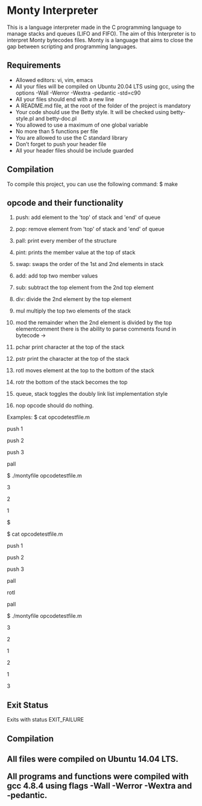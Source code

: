 <h1> Monty Interpreter</h1>
This is a language interpreter made in the C programming language to            manage stacks and queues (LIFO and FIFO). The aim of this Interpreter is        to interpret Monty bytecodes files. Monty is a language that aims to close      the gap between scripting and programming languages.
<h2>Requirements</h2>
<ul>
<li>Allowed editors: vi, vim, emacs</li>
<li>All your files will be compiled on Ubuntu 20.04 LTS using gcc, using        the options -Wall -Werror -Wextra -pedantic -std=c90</li>
<li>All your files should end with a new line</li>
<li>A README.md file, at the root of the folder of the project is               mandatory</li>
<li>Your code should use the Betty style. It will be checked using betty-       style.pl and betty-doc.pl</li>
<li>You allowed to use a maximum of one global variable</li>
<li>No more than 5 functions per file</li>
<li>You are allowed to use the C standard library</li>
<li>Don’t forget to push your header file</li>
<li>All your header files should be include guarded</li>
 </ul>
<h2>Compilation</h2>
To compile this project, you can use the following command:
 $ make

<h2>opcode and their functionality</h2>

1. push: add element to the 'top' of stack and 'end' of queue

2. pop:  remove element from 'top' of stack and 'end' of queue

3. pall:     print every member of the structure

4. pint:     prints the member value at the top of stack

5. swap:   swaps the order of the 1st and 2nd elements in stack

6. add:    add top two member values

7. sub:    subtract the top element from the 2nd top element

8. div:   divide the 2nd element by the top element

9. mul        multiply the top two elements of the stack

10. mod       the remainder when the 2nd element is divided by the top elementcomment    there is the ability to parse comments found in bytecode ->

11. pchar     print character at the top of the stack

12. pstr  print the character at the top of the stack

13. rotl  moves element at the top to the bottom of the stack

14. rotr  the bottom of the stack becomes the top

15. queue,  stack    toggles the doubly link list implementation style

16. nop       opcode should do nothing.

Examples: $ cat opcodetestfile.m

push 1

push 2

push 3

pall

$ ./montyfile opcodetestfile.m

3

2

1

$

$ cat opcodetestfile.m

push 1

push 2

push 3

pall

rotl

pall

$ ./montyfile opcodetestfile.m

3

2

1

2

1

3

<h2>Exit Status</h2>
Exits with status EXIT_FAILURE
<h2>Compilation<h2>
All files were compiled on Ubuntu 14.04 LTS.

All programs and functions were compiled with gcc 4.8.4 using flags -Wall -Werror -Wextra and -pedantic.
